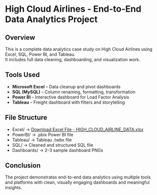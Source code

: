 # High Cloud Airlines - End-to-End Data Analytics Project

## Overview
This is a complete data analytics case study on High Cloud Airlines using Excel, SQL, Power BI, and Tableau.  
It includes full data cleaning, dashboarding, and visualization work.

## Tools Used
- **Microsoft Excel** – Data cleanup and pivot dashboards  
- **SQL (MySQL)** – Column renaming, formatting, transformation  
- **Power BI** – Interactive dashboard for Load Factor Analysis  
- **Tableau** – Freight dashboard with filters and storytelling

## File Structure
- Excel/ → [Download Excel File - HIGH_CLOUD_AIRLINE_DATA.xlsx](https://docs.google.com/spreadsheets/d/1MNRWNrSou_MEI9y8q_FN6Eof7llHmJbA/edit?usp=drive_link&ouid=106743446682898235635&rtpof=true&sd=true)
- PowerBI/ → .pbix Power BI file  
- Tableau/ → Tableau .twbx file  
- SQL/ → Cleaned and structured SQL file  
- Dashboards/ → 2–3 sample dashboard PNGs

## Conclusion
The project demonstrates end-to-end data analytics using multiple tools and platforms with clean, visually engaging dashboards and meaningful insights.
